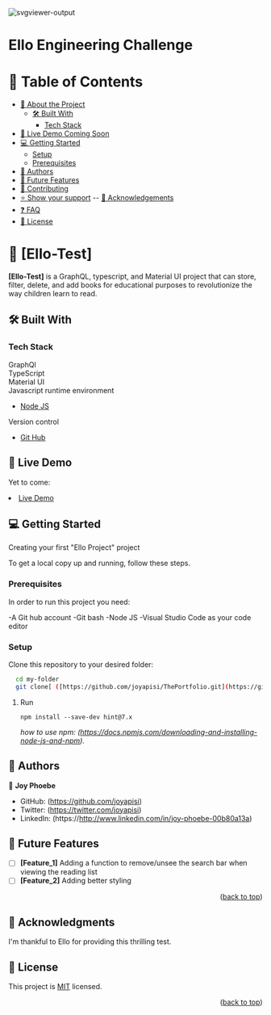  ![svgviewer-output](https://github.com/ElloTechnology/backend_takehome/assets/3518127/561bc8d4-bffc-4360-b9ea-61e876bcec93)


# Ello Engineering Challenge

# 📗 Table of Contents

- [📖 About the Project](#about-project)
  - [🛠 Built With](#built-with)
    - [Tech Stack](#tech-stack)
- [🚀 Live Demo Coming Soon](#live-demo)    
- [💻 Getting Started](#getting-started)
  - [Setup](#setup)
  - [Prerequisites](#prerequisites)
- [👥 Authors](#authors)
- [🔭 Future Features](#future-features)
- [🤝 Contributing](#contributing)
- [⭐️ Show your support](#support)
-- [🙏 Acknowledgements](#acknowledgements)
- [❓ FAQ](#faq)
- [📝 License](#license)

# 📖 [Ello-Test] <a name="Portfolio"></a>


**[Ello-Test]** is a GraphQL, typescript, and Material UI project that can store, filter, delete, and add books for educational purposes to revolutionize the way children learn to read. 

## 🛠 Built With  <a name="built-with"></a>

### Tech Stack <a name="tech-stack"></a>

  <summary>GraphQl</summary>
  <summary>TypeScript</summary>
  <summary>Material UI</summary>
  <summary>Javascript runtime environment</summary>
  <ul>
    <li><a href="https://nodejs.org/en/">Node JS</a></li>
  </ul>
  <summary>Version control</summary>
  <ul>
    <li><a href="github.com">Git Hub</a></li>
  </ul>
</details>

<!-- LIVE DEMO -->

## 🚀 Live Demo <a name="live-demo"></a>
Yet to come: <li><a href=" ">Live Demo</a></li>


<!-- GETTING STARTED -->

## 💻 Getting Started <a name="getting-started"></a>

Creating your first "Ello Project" project

To get a local copy up and running, follow these steps.

### Prerequisites

In order to run this project you need:

-A Git hub account
-Git bash
-Node JS
-Visual Studio Code as your code editor

### Setup

Clone this repository to your desired folder:

```sh
  cd my-folder
  git clone[ ([https://github.com/joyapisi/ThePortfolio.git](https://github.com/ElloTechnology/fullstack-take-home-test/tree/main))]
```
1. Run
   ```
   npm install --save-dev hint@7.x
   ```
   *how to use npm: (https://docs.npmjs.com/downloading-and-installing-node-js-and-npm).*

## 👥 Authors <a name="authors"></a>

👤 **Joy Phoebe**

- GitHub: (https://github.com/joyapisi)
- Twitter: (https://twitter.com/joyapisi)
- LinkedIn: (https://http://www.linkedin.com/in/joy-phoebe-00b80a13a)


<!-- FUTURE FEATURES -->

## 🔭 Future Features <a name="future-features"></a>

- [ ] **[Feature_1]**
Adding a function to remove/unsee the search bar when viewing the reading list 
- [ ] **[Feature_2]**
Adding better styling
<p align="right">(<a href="#readme-top">back to top</a>)</p>

<!-- CONTRIBUTING -->

<!-- ACKNOWLEDGEMENTS -->

## 🙏 Acknowledgments <a name="Microverse Inc."></a>

I'm thankful to Ello for providing this thrilling test.


## 📝 License <a name="license"></a>

This project is [MIT](https://choosealicense.com/licenses/mit/) licensed.

<p align="right">(<a href="#readme-top">back to top</a>)</p>
